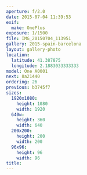 ```yaml
---
aperture: f/2.0
date: 2015-07-04 11:39:53
exif:
  make: OnePlus
exposure: 1/1500
file: IMG_20150704_113951
gallery: 2015-spain-barcelona
layout: gallery-photo
location:
  latitude: 41.387875
  longitude: 2.1883033333333
model: One A0001
next: 8a21440
ordering: 26
previous: b3745f7
sizes:
  1920x1080:
    height: 1080
    width: 1920
  640w:
    height: 360
    width: 640
  200x200:
    height: 200
    width: 200
  96x96:
    height: 96
    width: 96
title: 
---
```

